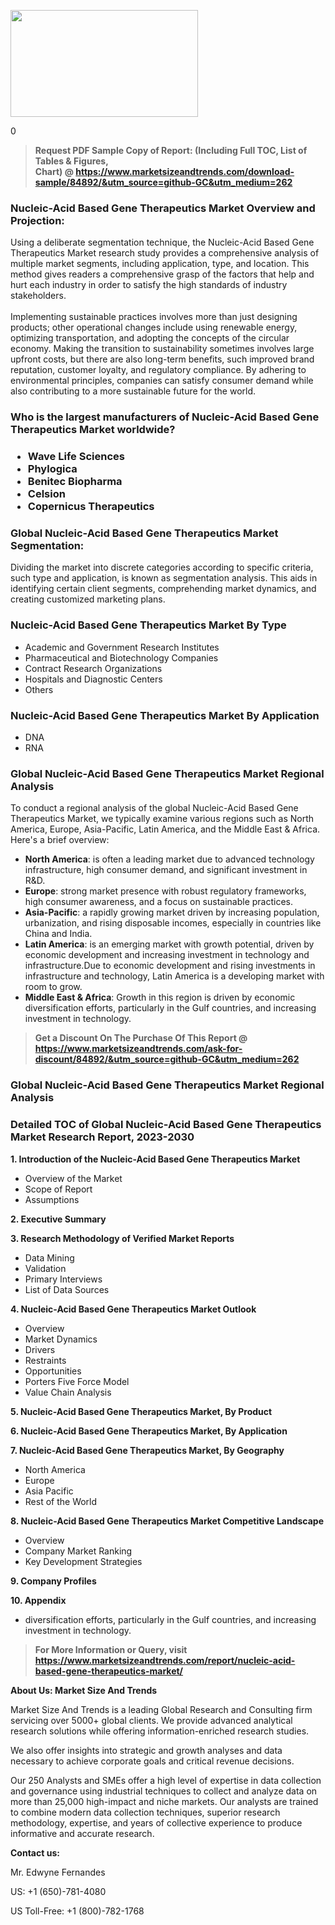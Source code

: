 <p><img class="alignnone size-medium wp-image-20088" src="https://ffe5etoiles.com/wp-content/uploads/2024/12/MST1-300x171.png" alt="" width="300" height="171" /></p>0</p><blockquote id="" class=""><strong>Request PDF Sample Copy of Report: (Including Full TOC, List of Tables &amp; Figures, Chart)&nbsp;@&nbsp;<strong><a href="https://www.marketsizeandtrends.com/download-sample/84892/&utm_source=github-GC&utm_medium=262" target="_blank">https://www.marketsizeandtrends.com/download-sample/84892/&utm_source=github-GC&utm_medium=262</a></strong></strong></blockquote><h3 id="" class="">Nucleic-Acid Based Gene Therapeutics Market&nbsp;Overview and Projection:</h3><p id="" class="">Using a deliberate segmentation technique, the Nucleic-Acid Based Gene Therapeutics Market research study provides a comprehensive analysis of multiple market segments, including application, type, and location. This method gives readers a comprehensive grasp of the factors that help and hurt each industry in order to satisfy the high standards of industry stakeholders. <br /> <br />Implementing sustainable practices involves more than just designing products; other operational changes include using renewable energy, optimizing transportation, and adopting the concepts of the circular economy. Making the transition to sustainability sometimes involves large upfront costs, but there are also long-term benefits, such improved brand reputation, customer loyalty, and regulatory compliance. By adhering to environmental principles, companies can satisfy consumer demand while also contributing to a more sustainable future for the world.</p><h3 id="" class="">Who is the largest manufacturers of&nbsp;Nucleic-Acid Based Gene Therapeutics Market worldwide?</h3><h3 class=""><p><ul><li>Wave Life Sciences </li><li> Phylogica </li><li> Benitec Biopharma </li><li> Celsion </li><li> Copernicus Therapeutics</li></ul></p></h3><h3 id="" class="">Global&nbsp;Nucleic-Acid Based Gene Therapeutics Market Segmentation:</h3><p id="" class="">Dividing the market into discrete categories according to specific criteria, such type and application, is known as segmentation analysis. This aids in identifying certain client segments, comprehending market dynamics, and creating customized marketing plans.</p><h3 id="" class="">Nucleic-Acid Based Gene Therapeutics Market&nbsp;By Type</h3><p><p><ul><li>Academic and Government Research Institutes </li><li> Pharmaceutical and Biotechnology Companies </li><li> Contract Research Organizations </li><li> Hospitals and Diagnostic Centers </li><li> Others</p></li></ul></p></p><h3 id="" class="">Nucleic-Acid Based Gene Therapeutics Market&nbsp;By Application</h3><p class=""><p><ul><li>DNA </li><li> RNA</li></ul></p></p><h3 id="" class="">Global Nucleic-Acid Based Gene Therapeutics Market Regional Analysis</h3><p id="" class="">To conduct a regional analysis of the global Nucleic-Acid Based Gene Therapeutics Market, we typically examine various regions such as North America, Europe, Asia-Pacific, Latin America, and the Middle East &amp; Africa. Here's a brief overview:</p><ul><li><strong>North America</strong>: is often a leading market due to advanced technology infrastructure, high consumer demand, and significant investment in R&amp;D.</li><li><strong>Europe</strong>: strong market presence with robust regulatory frameworks, high consumer awareness, and a focus on sustainable practices.</li><li><strong>Asia-Pacific</strong>: a rapidly growing market driven by increasing population, urbanization, and rising disposable incomes, especially in countries like China and India.</li><li><strong>Latin America</strong>: is an emerging market with growth potential, driven by economic development and increasing investment in technology and infrastructure.Due to economic development and rising investments in infrastructure and technology, Latin America is a developing market with room to grow.</li><li><strong>Middle East &amp; Africa</strong>: Growth in this region is driven by economic diversification efforts, particularly in the Gulf countries, and increasing investment in technology.</li></ul><blockquote id="" class=""><strong>Get a Discount On The Purchase Of This Report @ <strong><a href="https://www.marketsizeandtrends.com/ask-for-discount/84892/&utm_source=github-GC&utm_medium=262" target="_blank">https://www.marketsizeandtrends.com/ask-for-discount/84892/&utm_source=github-GC&utm_medium=262</a></strong></strong></blockquote><h3 id="" class="">Global Nucleic-Acid Based Gene Therapeutics Market Regional Analysis</h3><h3 id="" class="">Detailed TOC of Global Nucleic-Acid Based Gene Therapeutics Market Research Report, 2023-2030</h3><p id="" class=""><strong>1. Introduction of the Nucleic-Acid Based Gene Therapeutics Market</strong></p><ul><li>Overview of the Market</li><li>Scope of Report</li><li>Assumptions</li></ul><p id="" class=""><strong>2. Executive Summary</strong></p><p id="" class=""><strong>3. Research Methodology of Verified Market Reports</strong></p><ul><li>Data Mining</li><li>Validation</li><li>Primary Interviews</li><li>List of Data Sources</li></ul><p id="" class=""><strong>4. Nucleic-Acid Based Gene Therapeutics Market Outlook</strong></p><ul><li>Overview</li><li>Market Dynamics</li><li>Drivers</li><li>Restraints</li><li>Opportunities</li><li>Porters Five Force Model</li><li>Value Chain Analysis</li></ul><p id="" class=""><strong>5. Nucleic-Acid Based Gene Therapeutics Market, By Product</strong></p><p id="" class=""><strong>6. Nucleic-Acid Based Gene Therapeutics Market, By Application</strong></p><p id="" class=""><strong>7. Nucleic-Acid Based Gene Therapeutics Market, By Geography</strong></p><ul><li>North America</li><li>Europe</li><li>Asia Pacific</li><li>Rest of the World</li></ul><p id="" class=""><strong>8. Nucleic-Acid Based Gene Therapeutics Market Competitive Landscape</strong></p><ul><li>Overview</li><li>Company Market Ranking</li><li>Key Development Strategies</li></ul><p id="" class=""><strong>9. Company Profiles</strong></p><p id="" class=""><strong>10. Appendix</strong></p><ul><li>diversification efforts, particularly in the Gulf countries, and increasing investment in technology.</li></ul><blockquote id="" class=""><strong>For More Information or Query, visit <strong><strong><a href="https://www.marketsizeandtrends.com/report/nucleic-acid-based-gene-therapeutics-market/" target="_blank">https://www.marketsizeandtrends.com/report/nucleic-acid-based-gene-therapeutics-market/</a></strong></strong></strong></blockquote><p id="" class=""><strong>About Us: Market Size And Trends</strong></p><p id="" class="">Market Size And Trends is a leading Global Research and Consulting firm servicing over 5000+ global clients. We provide advanced analytical research solutions while offering information-enriched research studies.</p><p id="" class="">We also offer insights into strategic and growth analyses and data necessary to achieve corporate goals and critical revenue decisions.</p><p id="" class="">Our 250 Analysts and SMEs offer a high level of expertise in data collection and governance using industrial techniques to collect and analyze data on more than 25,000 high-impact and niche markets. Our analysts are trained to combine modern data collection techniques, superior research methodology, expertise, and years of collective experience to produce informative and accurate research.</p><p id="" class=""><strong>Contact us:</strong></p><p id="" class="">Mr. Edwyne Fernandes</p><p id="" class="">US: +1 (650)-781-4080</p><p id="" class="">US Toll-Free: +1 (800)-782-1768</p>
